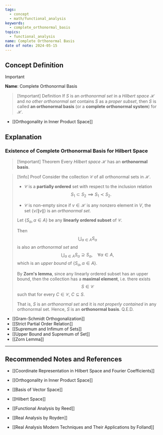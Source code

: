 ```yaml
---
tags:
  - concept
  - math/functional_analysis
keywords:
  - complete_orthonormal_basis
topics:
  - functional_analysis
name: Complete Orthonormal Basis
date of note: 2024-05-15
---
```


## Concept Definition

>[!important]
>**Name**:  Complete Orthonormal Basis

>[!important] Definition
>If $S$ is an *orthonormal set* in a *Hilbert space* $\mathcal{H}$ and *no other orthonormal set* contains $S$ as a *proper subset*, then $S$ is called **an orthonormal basis** (or a **complete orthonormal system**) for $\mathcal{H}$.

- [[Orthogonality in Inner Product Space]]

## Explanation

### Existence of Complete Orthonormal Basis for Hilbert Space

>[!important] Theorem
>Every *Hilbert space* $\mathcal{H}$ has an **orthonormal basis**.

>[!info] Proof
>Consider the collection $\mathscr{C}$ of all orthonormal sets in $\mathcal{H}$.
>- $\mathscr{C}$ is a **partially ordered** set with respect to the inclusion relation $$S_{1} \subset S_{2} \implies S_{1} \prec S_{2}.$$
>
>- $\mathscr{C}$ is non-empty since if $v\in \mathcal{H}$ is any nonzero element in $V$, the set $\{ v / \lVert v \rVert \}$ is an *orthonormal set*.
>
>Let $\{ S_{\alpha}, \alpha \in A \}$ be any **linearly ordered subset** of $\mathscr{C}$. 
>
>Then $$\bigcup_{\alpha\in A}S_{\alpha}$$ is also an *orthonormal set* and $$\bigcup_{\alpha\in A}S_{\alpha} \supseteq S_{\alpha}, \quad \forall \alpha\in A,$$ which is an *upper bound* of $\{ S_{\alpha}, \alpha \in A \}.$
>
>By **Zorn's lemma**, since any linearly ordered subset has an upper bound, then the collection has a **maximal element**, i.e. there exists $$S \in \mathscr{C}$$ such that for every $C \in \mathscr{C}$, $C \subseteq S.$
>
>That is, $S$ is an *orthonormal set* and it is *not properly contained* in any orthonormal set. Hence, $S$ is an **orthonormal basis**. Q.E.D.

- [[Gram-Schmidt Orthogonalization]]
- [[Strict Partial Order Relation]]
- [[Supremum and Infimum of Sets]]
- [[Upper Bound and Supremum of Set]]
- [[Zorn Lemma]]



-----------
##  Recommended Notes and References

- [[Coordinate Representation in Hilbert Space and Fourier Coefficients]]

- [[Orthogonality in Inner Product Space]]
- [[Basis of Vector Space]]
- [[Hilbert Space]]

- [[Functional Analysis by Reed]]
- [[Real Analysis by Royden]]
- [[Real Analysis Modern Techniques and Their Applications by Folland]]